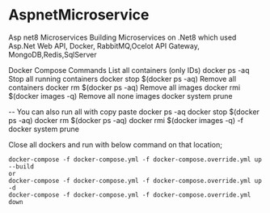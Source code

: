 # AspnetMicroservice
Asp net8 Microservices
Building Microservices on .Net8 which used Asp.Net Web API, Docker, RabbitMQ,Ocelot API Gateway, MongoDB,Redis,SqlServer

Docker Compose Commands 
List all containers (only IDs)
		docker ps -aq
		Stop all running containers
		docker stop $(docker ps -aq)
		Remove all containers
		docker rm $(docker ps -aq)
		Remove all images
		docker rmi $(docker images -q)
		Remove all none images
		docker system prune

-- You can also run all with copy paste
		docker ps -aq
		docker stop $(docker ps -aq)
		docker rm $(docker ps -aq)
		docker rmi $(docker images -q) -f
		docker system prune

Close all dockers and run with below command on that location;

	docker-compose -f docker-compose.yml -f docker-compose.override.yml up --build
	or
	docker-compose -f docker-compose.yml -f docker-compose.override.yml up -d
	docker-compose -f docker-compose.yml -f docker-compose.override.yml down
